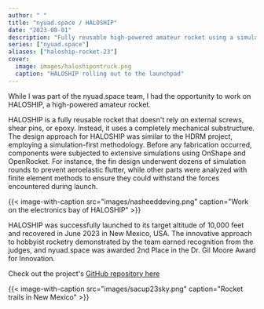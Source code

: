 ```yaml
---
author: " "
title: "nyuad.space / HALOSHIP"
date: "2023-08-01"
description: "Fully reusable high-powered amateur rocket using a simulation-first design approach"
series: ["nyuad.space"]
aliases: ["haloship-rocket-23"]
cover:
  image: images/haloshipontruck.png
  caption: "HALOSHIP rolling out to the launchpad"
---
```


While I was part of the nyuad.space team, I had the opportunity to work on HALOSHIP, a high-powered amateur rocket.

<!--more-->

HALOSHIP is a fully reusable rocket that doesn't rely on external screws, shear pins, or epoxy. Instead, it uses a completely mechanical substructure. The design approach for HALOSHIP was similar to the HDRM project, employing a simulation-first methodology. Before any fabrication occurred, components were subjected to extensive simulations using OnShape and OpenRocket. For instance, the fin design underwent dozens of simulation rounds to prevent aeroelastic flutter, while other parts were analyzed with finite element methods to ensure they could withstand the forces encountered during launch.

{{< image-with-caption src="images/nasheeddeving.png" caption="Work on the electronics bay of HALOSHIP" >}}

HALOSHIP was successfully launched to its target altitude of 10,000 feet and recovered in June 2023 in New Mexico, USA. The innovative approach to hobbyist rocketry demonstrated by the team earned recognition from the judges, and nyuad.space was awarded 2nd Place in the Dr. Gil Moore Award for Innovation.

Check out the project's [GitHub repository here](https://github.com/haloship)


{{< image-with-caption src="images/sacup23sky.png" caption="Rocket trails in New Mexico" >}}
